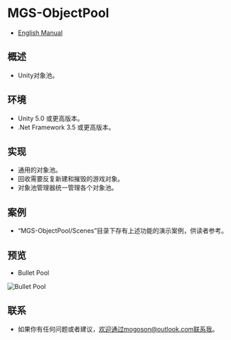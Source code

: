 ﻿# MGS-ObjectPool
- [English Manual](./README.md)

## 概述
- Unity对象池。

## 环境
- Unity 5.0 或更高版本。
- .Net Framework 3.5 或更高版本。

## 实现
- 通用的对象池。
- 回收需要反复新建和摧毁的游戏对象。
- 对象池管理器统一管理各个对象池。

## 案例
- “MGS-ObjectPool/Scenes”目录下存有上述功能的演示案例，供读者参考。

## 预览
- Bullet Pool

![Bullet Pool](./Attachment/README_Image/BulletPool.gif)

## 联系
- 如果你有任何问题或者建议，欢迎通过mogoson@outlook.com联系我。